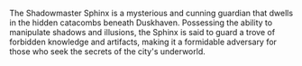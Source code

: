 The Shadowmaster Sphinx is a mysterious and cunning guardian that dwells in the hidden catacombs beneath Duskhaven. Possessing the ability to manipulate shadows and illusions, the Sphinx is said to guard a trove of forbidden knowledge and artifacts, making it a formidable adversary for those who seek the secrets of the city's underworld.